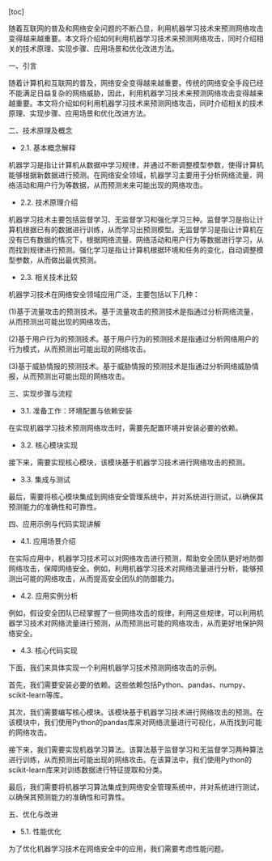
[toc]                    
                
                
随着互联网的普及和网络安全问题的不断凸显，利用机器学习技术来预测网络攻击变得越来越重要。本文将介绍如何利用机器学习技术来预测网络攻击，同时介绍相关的技术原理、实现步骤、应用场景和优化改进方法。

一、引言

随着计算机和互联网的普及，网络安全变得越来越重要。传统的网络安全手段已经不能满足日益复杂的网络威胁，因此，利用机器学习技术来预测网络攻击变得越来越重要。本文将介绍如何利用机器学习技术来预测网络攻击，同时介绍相关的技术原理、实现步骤、应用场景和优化改进方法。

二、技术原理及概念

- 2.1. 基本概念解释

机器学习是指让计算机从数据中学习规律，并通过不断调整模型参数，使得计算机能够根据新数据进行预测。在网络安全领域，机器学习主要用于分析网络流量、网络活动和用户行为等数据，从而预测未来可能出现的网络攻击。

- 2.2. 技术原理介绍

机器学习技术主要包括监督学习、无监督学习和强化学习三种。监督学习是指让计算机根据已有的数据进行训练，从而学习出预测模型。无监督学习是指让计算机在没有已有数据的情况下，根据网络流量、网络活动和用户行为等数据进行学习，从而找到规律进行预测。强化学习是指让计算机根据环境和任务的变化，自动调整模型参数，从而做出最优预测。

- 2.3. 相关技术比较

机器学习技术在网络安全领域应用广泛，主要包括以下几种：

(1)基于流量攻击的预测技术。基于流量攻击的预测技术是指通过分析网络流量，从而预测出可能出现的网络攻击。

(2)基于用户行为的预测技术。基于用户行为的预测技术是指通过分析网络用户的行为模式，从而预测出可能出现的网络攻击。

(3)基于威胁情报的预测技术。基于威胁情报的预测技术是指通过分析网络威胁情报，从而预测出可能出现的网络攻击。

三、实现步骤与流程

- 3.1. 准备工作：环境配置与依赖安装

在实现机器学习技术预测网络攻击时，需要先配置环境并安装必要的依赖。

- 3.2. 核心模块实现

接下来，需要实现核心模块，该模块基于机器学习技术进行网络攻击的预测。

- 3.3. 集成与测试

最后，需要将核心模块集成到网络安全管理系统中，并对系统进行测试，以确保其预测能力的准确性和可靠性。

四、应用示例与代码实现讲解

- 4.1. 应用场景介绍

在实际应用中，机器学习技术可以对网络攻击进行预测，帮助安全团队更好地防御网络攻击，保障网络安全。例如，利用机器学习技术对网络流量进行分析，能够预测出可能的网络攻击，从而提高安全团队的防御能力。

- 4.2. 应用实例分析

例如，假设安全团队已经掌握了一些网络攻击的规律，利用这些规律，可以利用机器学习技术对网络流量进行预测，从而预测出可能的网络攻击，从而更好地保护网络安全。

- 4.3. 核心代码实现

下面，我们来具体实现一个利用机器学习技术预测网络攻击的示例。

首先，我们需要安装必要的依赖。这些依赖包括Python、pandas、numpy、scikit-learn等库。

其次，我们需要编写核心模块。该模块基于机器学习技术进行网络攻击的预测。在该模块中，我们使用Python的pandas库来对网络流量进行可视化，从而找到可能的网络攻击。

接下来，我们需要实现机器学习算法。该算法基于监督学习和无监督学习两种算法进行训练，从而预测出可能出现的网络攻击。在该算法中，我们使用Python的scikit-learn库来对训练数据进行特征提取和分类。

最后，我们需要将机器学习算法集成到网络安全管理系统中，并对系统进行测试，以确保其预测能力的准确性和可靠性。

五、优化与改进

- 5.1. 性能优化

为了优化机器学习技术在网络安全中的应用，我们需要考虑性能问题。


